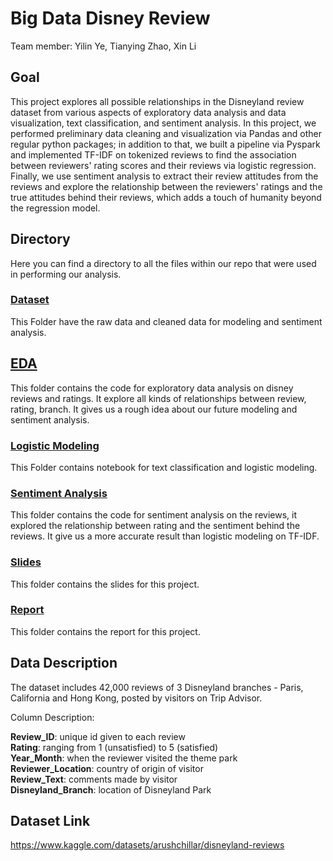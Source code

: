 # Big Data Disney Review

Team member: Yilin Ye, Tianying Zhao, Xin Li


## Goal

This project explores all possible relationships in the Disneyland review dataset from various aspects of exploratory data analysis and data visualization, text classification, and sentiment analysis. In this project, we performed preliminary data cleaning and visualization via Pandas and other regular python packages; in addition to that, we built a pipeline via Pyspark and implemented TF-IDF on tokenized reviews to find the association between reviewers' rating scores and their reviews via logistic regression. Finally, we use sentiment analysis to extract their review attitudes from the reviews and explore the relationship between the reviewers' ratings and the true attitudes behind their reviews, which adds a touch of humanity beyond the regression model. 


## Directory
Here you can find a directory to all the files within our repo that were used in performing our analysis.

### [Dataset](https://github.com/Yilin-Ye/big_data_disney_review/tree/main/dataset)
This Folder have the raw data and cleaned data for modeling and sentiment analysis. 

## [EDA]()
This folder contains the code for exploratory data analysis on disney reviews and ratings. It explore all kinds of relationships between review, rating, branch. It gives us a rough idea about our future modeling and sentiment analysis.

### [Logistic Modeling](https://github.com/Yilin-Ye/big_data_disney_review/tree/main/logistic_modeling)
This Folder contains notebook for text classification and logistic modeling.

### [Sentiment Analysis]()
This folder contains the code for sentiment analysis on the reviews, it explored the relationship between rating and the sentiment behind the reviews. It give us a more accurate result than logistic modeling on TF-IDF.

### [Slides]()
This folder contains the slides for this project.

### [Report]()
This folder contains the report for this project.



## Data Description

The dataset includes 42,000 reviews of 3 Disneyland branches - Paris, California and Hong Kong, posted by visitors on Trip Advisor.

Column Description:

 **Review_ID**: unique id given to each review\
 **Rating**: ranging from 1 (unsatisfied) to 5 (satisfied)\
 **Year_Month**: when the reviewer visited the theme park\
 **Reviewer_Location**: country of origin of visitor\
 **Review_Text**: comments made by visitor\
 **Disneyland_Branch**: location of Disneyland Park



## Dataset Link
https://www.kaggle.com/datasets/arushchillar/disneyland-reviews
